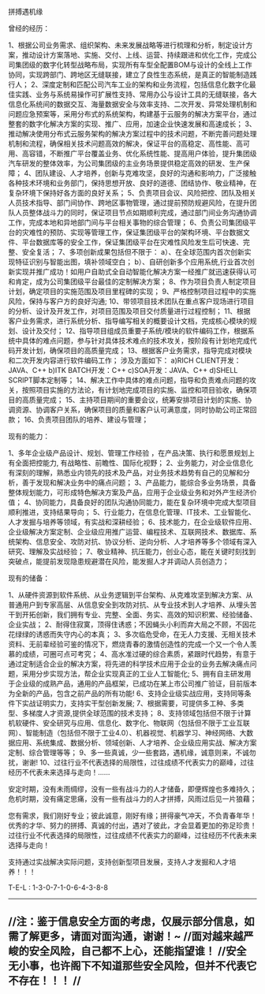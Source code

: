 拼搏遇机缘



曾经的经历：

1、根据公司业务需求、组织架构、未来发展战略等进行梳理和分析，制定设计方案，推动设计方案落地、实施、交付、上线、运营、持续跟进和优化工作，完成公司集团级的数字化转型战略布局，实现所有车型全配置BOM与设计的全线上工作协同，实现跨部门、跨地区无缝联接，建立了良性生态系统，是真正的智能制造践行人；
2、深度定制和匹配公司汽车工业的架构和业务流程，包括信息化数字化最佳实践、业务与系统易操作可扩展性支持、常用办公与设计工具的无缝联接，各大信息化系统间的数据交互、海量数据安全与效率支持、二次开发、异常处理机制和问题应急预案等，采用分布式的系统架构，构建基于云服务的解决方案平台，通过整套的数字化解决方案的实现、推广、应用，加速企业快速发展和高速成长；
3、推动解决使用分布式云服务架构的解决方案过程中的技术问题，不断完善问题处理机制和流程，确保相关技术问题高效的解决，保证平台的高稳定、高性能、高可用、高容错，不断推广平台覆盖业务、优化系统性能、提高用户体验，提升集团级汽车研发的整体效率，为公司集团级的主业务场景提供稳定高效的研发、生产保障；
4、团队建设、人才培养，创新与克难攻坚，良好的沟通和影响力，广泛接触各种技术环境和业务部门，保持思想开放、良好的道德、团结协作、敬业精神，在复杂环境下保持好各方面的良好关系；
5、负责项目会议、风险把控、团队及相关人员技术指导、部门间协作、跨地区事物管理，通过提前预防规避风险，在提升团队人员整体战斗力的同时，保证项目节点如期顺利完成，通过部门间业务沟通协调工作，完成本地和异地部门间与平台相关事物的综合管理；
6、负责公司集团级平台的灾难性的预防、实现等管理工作，保证集团级平台的架构环境、平台数据文件、平台数据库等的安全工作，保证集团级平台在灾难性风险发生后可快速、完整、安全复活；
7、多项创新成果包括但不限于：
a）、在全球范围内首次创新实现特征识别与智能出图，填补领域空白；
b）、自研创新多个应用系统,行业首次创新实现并推广成功！如用户自助式全自动智能化解决方案一经推广就迅速获得认可和肯定，成为公司集团级平台最佳的定制解决方案；
8、作为项目负责人制定项目计划，确定项目的实施范围及项目里程碑的实现；
9、严格控制项目过程中的实施风险，保持与客户方的良好沟通;
10、带领项目技术团队在重点客户现场进行项目的分析、设计及开发工作，对项目范围及项目交付质量进行过程控制；
11、根据客户业务需求，进行系统分析、指导编写相关的概要设计文档，完成核心模块的规划、设计及交付；
12、指导项目组成员重要子系统/模块的软件编码工作，根据系统中具体的难点问题，参与针对具体技术难点的技术攻关，按阶段有计划地完成代码开发计划，确保项目的高质量完成；
13、根据客户业务需求，指导完成对模块和二次开发内容进行软件编码工作；
涉及方面如下：
a)RICH CLIENT开发：JAVA、C++
b)ITK BATCH开发：C++
c)SOA开发：JAVA、C++
d)SHELL SCRIPT脚本定制等；
14、解决工作中具体的难点问题，指导和负责难点问题的攻关，按照项目实施的方法论，有计划地完成项目的实施、监控和项目验收，确保项目的高质量完成；
15、主持项目期间的重要会议，统筹安排项目计划的实施、协调资源、协调客户关系，确保项目的质量和客户认可满意度，同时协助公司正常回款；
16、负责项目团队的培养、建设与管理；




现有的能力：

1、多年企业级产品设计、规划、管理工作经验 ，在产品决策、执行和愿景规划上有全面把控能力, 有战略性、前瞻性、国际化视野；
2、业务能力，对企业信息化有深刻的理解，熟悉业内领先的技术及产品，对业务技术趋势有自己的见解和分析，善于发现和解决业务中的痛点问题；
3、产品能力，能综合多业务场景，具备整体规划能力，可形成特色解决方案及产品，应用于企业级业务和对外产生经济价值；
4、协同能力，具备良好的团队沟通协同能力，能在复杂环境中完成大型项目顺利推进，支持结果导向；
5、行业能力，在信息化管理、IT技术、工业智能化、人才发掘与培养等领域，有实战和深耕经验；
6、技术能力，在企业级软件应用、企业级解决方案定制、企业级应用推广运营、编程技术、互联网技术、数据库、系统架构、信息安全、攻防对抗、协议分析、逆向分析、人才培养等多个领域有深入研究、理解及实战经验；
7、敬业精神、抗压能力，创业心态，能在关键时刻找到突破点，能提前发现隐患规避潜在风险，能发掘人才并调动人员创造力；


现有的储备：

1、从硬件资源到软件系统、从业务逻辑到平台架构、从克难攻坚到解决方案、从普通用户到专家高层、从信息安全到攻防对抗、从专业技术到人才培养、从埋头苦干到开拓创新，我们拥有专业、完整、全面、务实、高效的知识积累、经验储备、企业实战；
2、耐得住寂寞，顶得住诱惑；不因蝇头小利而弃大局之不顾，不因花花绿绿的诱惑而失守内心的本真；
3、多次临危受命，在无人力支援、无相关技术资料、无前辈经验可鉴的情况下，燃烧青春的激情创造性的完成一个又一个令人羡慕的成绩，可圈可点可考究；
4、高水准过硬的综合素质，紧跟时代趋势，有意于通过定制适合企业的解决方案，将先进的科学技术应用于企业的业务去解决痛点问题，采用分步实现方法，帮企业实现真正的工业人工智能化;
5、拥有自主研发用于企业级的成熟产品，通用的产品框架，已成功在某上市公司推广验证，目前版本为全新的产品，包含之前产品的所有功能!
6、支持企业级实战应用，支持同等条件下实战证明实力，支持实干型创新发展;
7、根据需要，可提供多工种、多类型、多梯度人才资源,提供全球范围的技术支持；
8、支持领域包括但不限于计算机软硬件、安全研究与应用、信息化、数字化、物联网（包括但不限于工业互联网）、智能制造（包括但不限于工业4.0）、机器视觉、机器学习、神经网络、大数据应用、系统集成、数据分析、领域创新、人才培养、企业级应用实战、解决方案定制、综合管理等等；
9、多一些真诚，少一些套路，遇机缘，诚意则来，不诚勿扰，谢谢!
10、过往行业不代表选择的局限性，过往成绩不代表实力的巅峰，过往经历不代表未来选择与走向！......


安定时期，没有未雨绸缪，没有一些有战斗力的人才储备，即便辉煌也多难持久；
危机时期，没有痛定思痛，没有一些有战斗力的人才拼搏，风雨过后见一片狼藉；


您有需求，我们刚好专业；彼此诚意，刚好有缘；拼得豪气冲天，不负青春年华！
优秀的才华、努力的拼搏、真诚的付出，遇对了彼此，才会显着更加的弥足珍贵！
过往行业不代表选择的局限性，过往成绩不代表实力的巅峰，过往经历不代表未来选择与走向！


支持通过实战解决实际问题，支持创新型项目发展，支持人才发掘和人才培养！！！

T-E-L : 1-3-0-7-1-0-6-4-3-8-8

--------------------------------------------------------------------------------------------------------
//注：鉴于信息安全方面的考虑，仅展示部分信息，如需了解更多，请面对面沟通，谢谢！~
//面对越来越严峻的安全风险，自己都不上心，还能指望谁！
//安全无小事，也许阁下不知道那些安全风险，但并不代表它不存在！！！
//
--------------------------------------------------------------------------------------------------------

